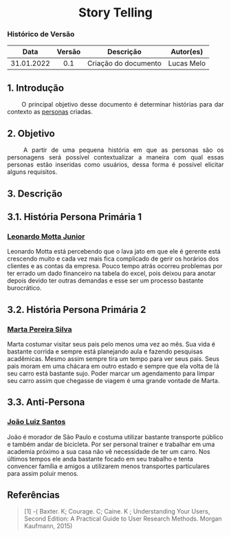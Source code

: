 # <center> Story Telling

### Histórico de Versão
|    Data    | Versão | Descrição            | Autor(es)       |
| :--------: | :----: | :------------------: | :-------------: |
| 31.01.2022 |  0.1   | Criação do documento | Lucas Melo |



## 1. Introdução

<p align="justify">&emsp;&emsp;
  O principal objetivo desse documento é determinar histórias para dar contexto as <a href='/StoryTelling'>personas</a> criadas.
</p>


## 2. Objetivo
<p align="justify">&emsp;&emsp;
  A partir de uma pequena história em que as personas são os personagens será possível contextualizar a maneira com qual essas personas estão inseridas como usuários, dessa forma é possível elicitar alguns requisitos.
</p>

## 3. Descrição
## 3.1. História Persona Primária 1
### [Leonardo Motta Junior](/sprint01/Personas/#leonardo)

Leonardo Motta está percebendo que o lava jato em que ele é gerente está crescendo muito e cada vez mais fica complicado de gerir os horários dos clientes e as contas da empresa. Pouco tempo atrás ocorreu problemas por ter errado um dado financeiro na tabela do excel, pois deixou para anotar depois devido ter outras demandas e esse ser um processo bastante burocrático.


## 3.2. História Persona Primária 2

### [Marta Pereira Silva](/sprint01/Personas/#marta)

Marta costumar visitar seus pais pelo menos uma vez ao mês. Sua vida é bastante corrida e sempre está planejando aula e fazendo pesquisas acadêmicas. Mesmo assim sempre tira um tempo para ver seus pais. Seus pais moram em uma chácara em outro estado e sempre que ela volta de lá seu carro está bastante sujo. Poder marcar um agendamento para limpar seu carro assim que chegasse de viagem é uma grande vontade de Marta.


## 3.3. Anti-Persona

### [João Luiz Santos](/sprint01/Personas/#joao)

João é morador de São Paulo e costuma utilizar bastante transporte público e também andar de bicicleta. Por ser personal trainer e trabalhar em uma academia próximo a sua casa não vê necessidade de ter um carro. Nos últimos tempos ele anda bastante focado em seu trabalho e tenta convencer família e amigos a utilizarem menos transportes particulares para assim poluir menos.


## Referências

> [1] -(  Baxter. K; Courage. C; Caine. K ;  Understanding Your Users, Second Edition: A Practical Guide to User Research Methods. Morgan Kaufmann, 2015)
